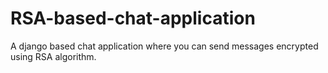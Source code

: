 # RSA-based-chat-application
A django based chat application where you can send messages encrypted using RSA algorithm.
